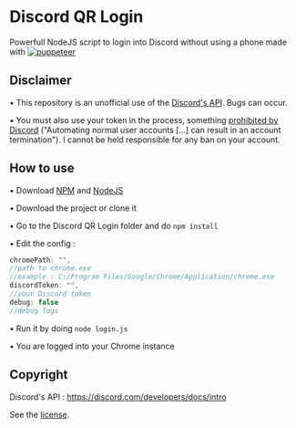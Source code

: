 # Discord QR Login

Powerfull NodeJS script to login into Discord without using a phone made with [![puppeteer](https://img.shields.io/github/package-json/dependency-version/LockBlock-dev/Discord-QR-Login/puppeteer-core)](https://www.npmjs.com/package/puppeteer-core)


## Disclaimer

• This repository is an unofficial use of the [Discord's API](https://discord.com/developers/docs/intro). Bugs can occur.

• You must also use your token in the process, something [prohibited by Discord](https://discord.com/developers/docs/topics/oauth2#bot-vs-user-accounts) ("Automating normal user accounts [...] can result in an account termination"). I cannot be held responsible for any ban on your account.


## How to use

• Download [NPM](https://www.npmjs.com/get-npm) and [NodeJS](https://nodejs.org)

• Download the project or clone it

• Go to the Discord QR Login folder and do `npm install`

• Edit the config :
```js
chromePath: "",
//path to chrome.exe
//example : C:/Program Files/Google/Chrome/Application/chrome.exe
discordToken: "",
//your Discord token
debug: false
//debug logs
```

• Run it by doing `node login.js`

• You are logged into your Chrome instance


## Copyright

Discord's API : https://discord.com/developers/docs/intro

See the [license](/LICENSE).